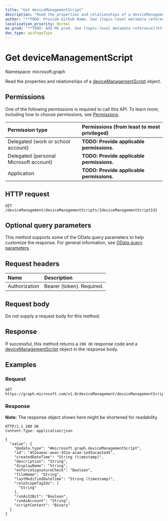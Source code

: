 ```yaml
---
title: "Get deviceManagementScript"
description: "Read the properties and relationships of a deviceManagementScript object."
author: "**TODO: Provide Github Name. See [topic-level metadata reference](https://msgo.azurewebsites.net/add/document/guidelines/metadata.html#topic-level-metadata)**"
localization_priority: Normal
ms.prod: "**TODO: Add MS prod. See [topic-level metadata reference](https://msgo.azurewebsites.net/add/document/guidelines/metadata.html#topic-level-metadata)**"
doc_type: apiPageType
---
```


# Get deviceManagementScript
Namespace: microsoft.graph



Read the properties and relationships of a [deviceManagementScript](../resources/devicemanagementscript.md) object.

## Permissions
One of the following permissions is required to call this API. To learn more, including how to choose permissions, see [Permissions](/graph/permissions-reference).

|Permission type|Permissions (from least to most privileged)|
|:---|:---|
|Delegated (work or school account)|**TODO: Provide applicable permissions.**|
|Delegated (personal Microsoft account)|**TODO: Provide applicable permissions.**|
|Application|**TODO: Provide applicable permissions.**|

## HTTP request

<!-- {
  "blockType": "ignored"
}
-->
``` http
GET /deviceManagement/deviceManagementScripts/{deviceManagementScriptId}
```

## Optional query parameters
This method supports some of the OData query parameters to help customize the response. For general information, see [OData query parameters](/graph/query-parameters).

## Request headers
|Name|Description|
|:---|:---|
|Authorization|Bearer {token}. Required.|

## Request body
Do not supply a request body for this method.

## Response

If successful, this method returns a `200 OK` response code and a [deviceManagementScript](../resources/devicemanagementscript.md) object in the response body.

## Examples

### Request
<!-- {
  "blockType": "request",
  "name": "get_devicemanagementscript"
}
-->
``` http
GET https://graph.microsoft.com/v1.0/deviceManagement/deviceManagementScripts/{deviceManagementScriptId}
```


### Response
**Note:** The response object shown here might be shortened for readability.
<!-- {
  "blockType": "response",
  "truncated": true,
  "@odata.type": "microsoft.graph.deviceManagementScript"
}
-->
``` http
HTTP/1.1 200 OK
Content-Type: application/json

{
  "value": {
    "@odata.type": "#microsoft.graph.deviceManagementScript",
    "id": "451eaeac-aeac-451e-acae-1e45acae1e45",
    "createdDateTime": "String (timestamp)",
    "description": "String",
    "displayName": "String",
    "enforceSignatureCheck": "Boolean",
    "fileName": "String",
    "lastModifiedDateTime": "String (timestamp)",
    "roleScopeTagIds": [
      "String"
    ],
    "runAs32Bit": "Boolean",
    "runAsAccount": "String",
    "scriptContent": "Binary"
  }
}
```

